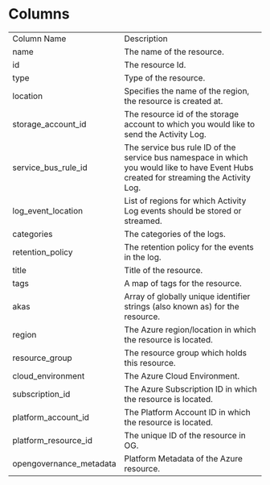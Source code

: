 # Columns  

<table>
	<tr><td>Column Name</td><td>Description</td></tr>
	<tr><td>name</td><td>The name of the resource.</td></tr>
	<tr><td>id</td><td>The resource Id.</td></tr>
	<tr><td>type</td><td>Type of the resource.</td></tr>
	<tr><td>location</td><td>Specifies the name of the region, the resource is created at.</td></tr>
	<tr><td>storage_account_id</td><td>The resource id of the storage account to which you would like to send the Activity Log.</td></tr>
	<tr><td>service_bus_rule_id</td><td>The service bus rule ID of the service bus namespace in which you would like to have Event Hubs created for streaming the Activity Log.</td></tr>
	<tr><td>log_event_location</td><td>List of regions for which Activity Log events should be stored or streamed.</td></tr>
	<tr><td>categories</td><td>The categories of the logs.</td></tr>
	<tr><td>retention_policy</td><td>The retention policy for the events in the log.</td></tr>
	<tr><td>title</td><td>Title of the resource.</td></tr>
	<tr><td>tags</td><td>A map of tags for the resource.</td></tr>
	<tr><td>akas</td><td>Array of globally unique identifier strings (also known as) for the resource.</td></tr>
	<tr><td>region</td><td>The Azure region/location in which the resource is located.</td></tr>
	<tr><td>resource_group</td><td>The resource group which holds this resource.</td></tr>
	<tr><td>cloud_environment</td><td>The Azure Cloud Environment.</td></tr>
	<tr><td>subscription_id</td><td>The Azure Subscription ID in which the resource is located.</td></tr>
	<tr><td>platform_account_id</td><td>The Platform Account ID in which the resource is located.</td></tr>
	<tr><td>platform_resource_id</td><td>The unique ID of the resource in OG.</td></tr>
	<tr><td>opengovernance_metadata</td><td>Platform Metadata of the Azure resource.</td></tr>
</table>
